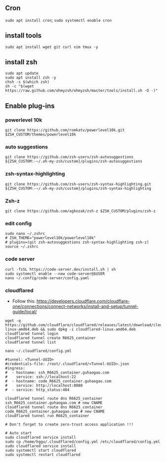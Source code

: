 
## Cron
`sudo apt install cron`; `sudo systemctl enable cron`

## install tools
`sudo apt install wget git curl vim tmux -y`

## install zsh
```
sudo apt update
sudo apt install zsh -y
chsh -s $(which zsh)
sh -c "$(wget https://raw.github.com/ohmyzsh/ohmyzsh/master/tools/install.sh -O -)"
```

## Enable plug-ins
### powerlevel 10k
`git clone https://github.com/romkatv/powerlevel10k.git $ZSH_CUSTOM/themes/powerlevel10k`
### auto suggestions
`git clone https://github.com/zsh-users/zsh-autosuggestions ${ZSH_CUSTOM:-~/.oh-my-zsh/custom}/plugins/zsh-autosuggestions`
### zsh-syntax-highlighting
`git clone https://github.com/zsh-users/zsh-syntax-highlighting.git ${ZSH_CUSTOM:-~/.oh-my-zsh/custom}/plugins/zsh-syntax-highlighting`
### Zsh-z
`git clone https://github.com/agkozak/zsh-z $ZSH_CUSTOM/plugins/zsh-z`
### edit config
```
sudo nano ~/.zshrc
# ZSH_THEME="powerlevel10k/powerlevel10k"
# plugins=(git zsh-autosuggestions zsh-syntax-highlighting zsh-z)
source ~/.zshrc
```

### code server
```shell
curl -fsSL https://code-server.dev/install.sh | sh
sudo systemctl enable --now code-server@$USER
nano ~/.config/code-server/config.yaml
```

### cloudflared
- Follow this: https://developers.cloudflare.com/cloudflare-one/connections/connect-networks/install-and-setup/tunnel-guide/local/
```
wget -q https://github.com/cloudflare/cloudflared/releases/latest/download/cloudflared-linux-amd64.deb && sudo dpkg -i cloudflared-linux-amd64.deb
cloudflared tunnel login
cloudflared tunnel create R6625_container
cloudflared tunnel list

nano ~/.cloudflared/config.yml

#tunnel: <Tunnel-UUID>
#credentials-file: /root/.cloudflared/<Tunnel-UUID>.json
#ingress:
#  - hostname: ssh_R6625_container.guhaogao.com
#    service: ssh://localhost:22
#  - hostname: code_R6625_container.guhaogao.com
#    service: http://localhost:8080
#  - service: http_status:404

cloudflared tunnel route dns R6625_container ssh_R6625_container.guhaogao.com # new CNAME
cloudflared tunnel route dns R6625_container code_R6625_container.guhaogao.com # new CNAME
cloudflared tunnel run R6625_container

# Don't forget to create zero-trust access application !!!

# Auto start
sudo cloudflared service install
sudo cp /home/hggu/.cloudflared/config.yml /etc/cloudflared/config.yml
sudo cloudflared service install
sudo systemctl start cloudflared
sudo systemctl restart cloudflared

```


